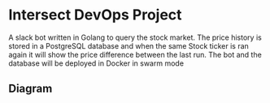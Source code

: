 # Intersect DevOps Project

A slack bot written in Golang to query the stock market. The price history is stored in a PostgreSQL database and when the same Stock ticker is ran again it will show the price difference between
the last run. The bot and the database will be deployed in Docker in swarm mode

## Diagram
